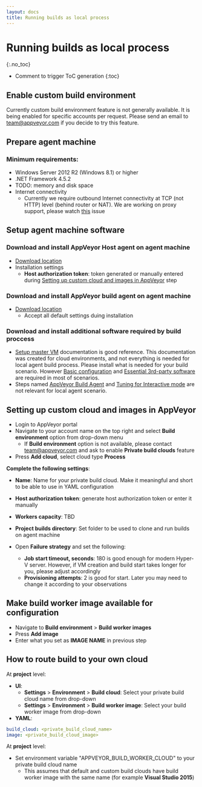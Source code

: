 ```yaml
---
layout: docs
title: Running builds as local process
---
```


<!-- markdownlint-disable MD022 MD032 -->
# Running builds as local process
{:.no_toc}

* Comment to trigger ToC generation
{:toc}
<!-- markdownlint-enable MD022 MD032 -->

## Enable custom build environment

Currently custom build environment feature is not generally available. It is being enabled for specific accounts per request. Please send an email to [team@appveyor.com](mailto:team@appveyor.com) if you decide to try this feature.

## Prepare agent machine

### Minimum requirements:

* Windows Server 2012 R2 (Windows 8.1) or higher
* .NET Framework 4.5.2
* TODO: memory and disk space
* Internet connectivity
    * Currently we require outbound Internet connectivity at TCP (not HTTP) level (behind router or NAT). We are working on proxy support, please watch [this](https://github.com/appveyor/ci/issues/1303) issue

## Setup agent machine software

### Download and install AppVeyor Host agent on agent machine

* [Download location](https://www.appveyor.com/downloads/host-agent/latest/AppveyorHostAgent.msi)
* Installation settings
    * **Host authorization token**: token generated or manually entered during [Setting up custom cloud and images in AppVeyor](/docs/enterprise/running-builds-as-local-process/#setting-up-custom-cloud-and-images-in-appveyor) step

### Download and install AppVeyor build agent on agent machine

* [Download location](http://www.appveyor.com/downloads/build-agent/latest/AppveyorBuildAgent.msi)
    * Accept all default settings duing installation    

### Download and install additional software required by build proccess
* [Setup master VM](/docs/enterprise/setup-master-vm/) documentation is good reference. This documentation was created for cloud environments, and not everything is needed for local agent build process. Please install what is needed for your build scenario. However [Basic configuration](/docs/enterprise/setup-master-vm/#basic-configuration) and [Essential 3rd-party software](/docs/enterprise/setup-master-vm/#essential-3rd-party-software) are required in most of scenarios.
* Steps named [AppVeyor Build Agent](/docs/enterprise/setup-master-vm/#appveyor-build-agent) and [Tuning for Interactive mode](/docs/enterprise/setup-master-vm/#tuning-for-interactive-mode) are not relevant for local agent scenario.

## Setting up custom cloud and images in AppVeyor

* Login to AppVeyor portal
* Navigate to your account name on the top right and select **Build environment** option from drop-down menu
    * If **Build environment** option is not available, please contact [team@appveyor.com](mailto:team@appveyor.com) and ask to enable **Private build clouds** feature
* Press **Add cloud**, select cloud type **Process**

**Complete the following settings**:

* **Name**: Name for your private build cloud. Make it meaningful and short to be able to use in YAML configuration
* **Host authorization token**: generate host authorization token or enter it manually
* **Workers capacity**: TBD
* **Project builds directory**: Set folder to be used to clone and run builds on agent machine

* Open **Failure strategy** and set the following:
    * **Job start timeout, seconds**: 180 is good enough for modern Hyper-V server. However, if VM creation and build start takes longer for you, please adjust accordingly
    * **Provisioning attempts**: 2 is good for start. Later you may need to change it according to your observations

## Make build worker image available for configuration

* Navigate to **Build environment** > **Build worker images**
* Press **Add image**
* Enter what you set as **IMAGE NAME** in previous step


## How to route build to your own cloud

At **project** level:

* **UI**:
    * **Settings** > **Environment** > **Build cloud**: Select your private build cloud name from drop-down
    * **Settings** > **Environment** > **Build worker image**: Select your build worker image from drop-down
* **YAML**:

```yaml
build_cloud: <private_build_cloud_name>
image: <private_build_cloud_image>
```

At **project** level:

* Set environment variable "APPVEYOR_BUILD_WORKER_CLOUD" to your private build cloud name
    * This assumes that default and custom build clouds have build worker image with the same name (for example **Visual Studio 2015**)
